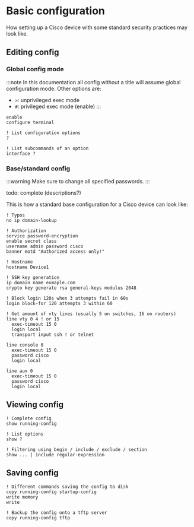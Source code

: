 # Basic configuration

How setting up a Cisco device with some standard security practices may look like.

## Editing config

### Global config mode

:::note
In this documentation all config without a title will assume global configuration mode. Other options are:

- `>`: unprivileged exec mode
- `#`: privileged exec mode (enable)
  :::

```cisco-ios title=">"
enable
configure terminal

! List configuration options
?

! List subcommands of an option
interface ?
```

### Base/standard config

:::warning
Make sure to change all specified passwords.
:::

todo: complete (descriptions?)

This is how a standard base configuration for a Cisco device can look like:

```cisco-ios
! Typos
no ip domain-lookup

! Authorization
service password-encryption
enable secret class
username admin password cisco
banner motd "Authorized access only!"

! Hostname
hostname Device1

! SSH key generation
ip domain name exmaple.com
crypto key generate rsa general-keys modulus 2048

! Block login 120s when 3 attempts fail in 60s
login block-for 120 attempts 3 within 60

! Get amount of vty lines (usually 5 on switches, 16 on routers)
line vty 0 4 ! or 15
  exec-timeout 15 0
  login local
  transport input ssh ! or telnet

line console 0
  exec-timeout 15 0
  password cisco
  login local

line aux 0
  exec-timeout 15 0
  password cisco
  login local
```

## Viewing config

```cisco-ios title="#"
! Complete config
show running-config

! List options
show ?

! Filtering using begin / include / exclude / section
show ... | include regular-expression
```

## Saving config

```cisco-ios title="#"
! Different commands saving the config to disk
copy running-config startup-config
write memory
write

! Backup the config onto a tftp server
copy running-config tftp
```

